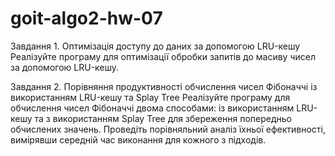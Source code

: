 # goit-algo2-hw-07

Завдання 1. Оптимізація доступу до даних за допомогою LRU-кешу
Реалізуйте програму для оптимізації обробки запитів до масиву чисел за допомогою LRU-кешу.

Завдання 2. Порівняння продуктивності обчислення чисел Фібоначчі із використанням LRU-кешу та Splay Tree
Реалізуйте програму для обчислення чисел Фібоначчі двома способами: із використанням LRU-кешу та з використанням Splay Tree для збереження попередньо обчислених значень. 
Проведіть порівняльний аналіз їхньої ефективності, вимірявши середній час виконання для кожного з підходів.